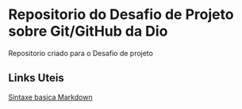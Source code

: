 # Repositorio do Desafio de Projeto sobre Git/GitHub da Dio
Repositorio criado para o Desafio de projeto


## Links Uteis 
[Sintaxe basica Markdown](https://www.markdownguide.org/basic-syntax/)
